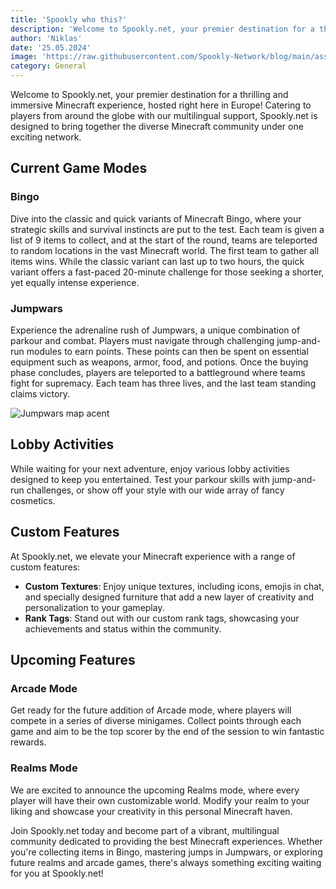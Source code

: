 ```yaml
---
title: 'Spookly who this?'
description: 'Welcome to Spookly.net, your premier destination for a thrilling and immersive Minecraft experience, hosted right here in Europe! Catering to players from around the globe with our multilingual support, Spookly.net is designed to bring together the diverse Minecraft community under one exciting network.'
author: 'Niklas'
date: '25.05.2024'
image: 'https://raw.githubusercontent.com/Spookly-Network/blog/main/assets/welcome.webp'
category: General
---
```

Welcome to Spookly.net, your premier destination for a thrilling and immersive Minecraft experience, hosted right here in Europe! Catering to players from around the globe with our multilingual support, Spookly.net is designed to bring together the diverse Minecraft community under one exciting network.

## Current Game Modes

### Bingo
Dive into the classic and quick variants of Minecraft Bingo, where your strategic skills and survival instincts are put to the test. Each team is given a list of 9 items to collect, and at the start of the round, teams are teleported to random locations in the vast Minecraft world. The first team to gather all items wins. While the classic variant can last up to two hours, the quick variant offers a fast-paced 20-minute challenge for those seeking a shorter, yet equally intense experience.

### Jumpwars
Experience the adrenaline rush of Jumpwars, a unique combination of parkour and combat. Players must navigate through challenging jump-and-run modules to earn points. These points can then be spent on essential equipment such as weapons, armor, food, and potions. Once the buying phase concludes, players are teleported to a battleground where teams fight for supremacy. Each team has three lives, and the last team standing claims victory.

![Jumpwars map acent](/_nuxt/assets/images/render/maps/acent.png "Jumpwars map acent")

## Lobby Activities

While waiting for your next adventure, enjoy various lobby activities designed to keep you entertained. Test your parkour skills with jump-and-run challenges, or show off your style with our wide array of fancy cosmetics.

## Custom Features

At Spookly.net, we elevate your Minecraft experience with a range of custom features:

-   **Custom Textures**: Enjoy unique textures, including icons, emojis in chat, and specially designed furniture that add a new layer of creativity and personalization to your gameplay.
-   **Rank Tags**: Stand out with our custom rank tags, showcasing your achievements and status within the community.

## Upcoming Features

### Arcade Mode
Get ready for the future addition of Arcade mode, where players will compete in a series of diverse minigames. Collect points through each game and aim to be the top scorer by the end of the session to win fantastic rewards.

### Realms Mode 
We are excited to announce the upcoming Realms mode, where every player will have their own customizable world. Modify your realm to your liking and showcase your creativity in this personal Minecraft haven.

Join Spookly.net today and become part of a vibrant, multilingual community dedicated to providing the best Minecraft experiences. Whether you're collecting items in Bingo, mastering jumps in Jumpwars, or exploring future realms and arcade games, there's always something exciting waiting for you at Spookly.net!